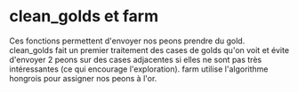 # clean_golds et farm

Ces fonctions permettent d'envoyer nos peons prendre du gold. clean_golds fait un premier traitement des cases de golds qu'on voit et évite d'envoyer 2 peons sur des cases adjacentes si elles ne sont pas très intéressantes (ce qui encourage l'exploration).
farm utilise l'algorithme hongrois pour assigner nos peons à l'or.
